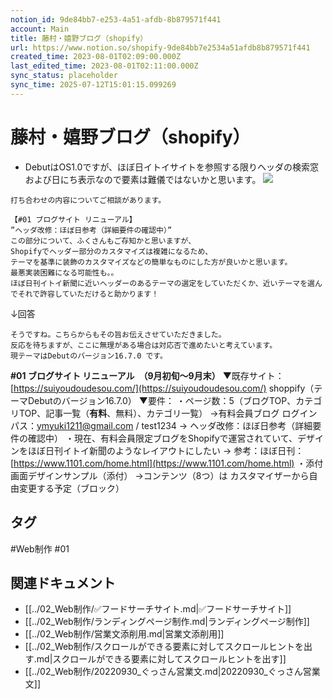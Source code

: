 ```yaml
---
notion_id: 9de84bb7-e253-4a51-afdb-8b879571f441
account: Main
title: 藤村・嬉野ブログ（shopify）
url: https://www.notion.so/shopify-9de84bb7e2534a51afdb8b879571f441
created_time: 2023-08-01T02:09:00.000Z
last_edited_time: 2023-08-01T02:11:00.000Z
sync_status: placeholder
sync_time: 2025-07-12T15:01:15.099269
---
```

# 藤村・嬉野ブログ（shopify）

- DebutはOS1.0ですが、ほぼ日イトイサイトを参照する限りヘッダの検索窓および日にち表示なので要素は難儀ではないかと思います。
![](https://prod-files-secure.s3.us-west-2.amazonaws.com/736adce6-a3a4-4a64-9f74-d9aa055c96d2/b5a1b99d-26c4-450f-9726-17f90ccbc3d3/Untitled.png?X-Amz-Algorithm=AWS4-HMAC-SHA256&X-Amz-Content-Sha256=UNSIGNED-PAYLOAD&X-Amz-Credential=ASIAZI2LB466XVNYQKPI%2F20250719%2Fus-west-2%2Fs3%2Faws4_request&X-Amz-Date=20250719T061910Z&X-Amz-Expires=3600&X-Amz-Security-Token=IQoJb3JpZ2luX2VjEIT%2F%2F%2F%2F%2F%2F%2F%2F%2F%2FwEaCXVzLXdlc3QtMiJIMEYCIQDJ5QKNotMDU8IjurQWj05cTGZnh9jqyiG3RKrWHsWyCQIhAMulr3fS8eUbfKETCCFYcaEmIxjlwbXwEXpgMZJjDRjsKogECJ3%2F%2F%2F%2F%2F%2F%2F%2F%2F%2FwEQABoMNjM3NDIzMTgzODA1IgxBnutayENV5wzT6iAq3AOj%2BZYvc1RSQHPqURxjhvob3nNHjyc6KP3VtgEP4tCEkKTdEpIIGdNHPq%2Ff0PchktnyL0Zjcrc0y%2BIV6lveHdO1z%2Bum2qyDXfJxnKtI1O5UFixnX08K%2BkbJ42Tvq6nfnrCZKyUbCooYSHBQALkVYSM3rrD1VwnpCZNEvjz6LUF7%2Ba6LVDPkeUukP%2Fyw1JFhrC0TIc%2B21jXGuqmu36HmJk7fdwz399jle5aej8RvOi7mku3JnCSCP25VpYrUnv3IqrGIqjwryRCOTyqXDYQ0uX6kxpZMvqixoVzXoPwgOD4ORafWrtA%2FEnn69O2bZuIVahuymKTJSyvxyQswCkj%2FE97E5SK0VfBvYQHNdxzif4R0RU36PVQTBftESL2%2BgdCiKwJe%2BD3NR%2F5wKvp0bhM41MN5%2BmXq3dCxSbiGwLOYJBslkIu%2FIiLc9%2BW1oiDR4JYfBEm50ZfwW6fmwRDAE%2FAl40xq0G0A6MwLd97jMbVzPnAF0Gxma75V10GWhEyDbtKQ1avzdxpbLU6lH%2FhjgAGH6eYkMXCnssdmPnWeFsI%2B7GCqZH3%2FjGTqCjzBcPIy9ZLDhBBVfl9USp1cD7RsI%2FJ4tXD09lZWkDebHV5KryJyueCe%2B3suobZC9KCY%2BwWgUDDvquzDBjqkAV%2Bq5Xatni1BZ386ZuCNfPrqywOQkWpkJplGSJwvLfR7QYV%2BSJcLRxSSzL76VyBi%2BvvZhBfS2mnBO1Syrh19mjYo%2B8UGrDV%2BzNpcETAIsaix2CQVY9NRNx2YMu7sS4pbQvpxz9TLBG48kCEa7C4ZFIuU7ZhAm4gl3cjfFoY8fdJa7gxyWfdRx0hS9nBhXMcfRjcYJeMhFBymkvK6prv49itdK9Iz&X-Amz-Signature=c4c6f6c0a1ca5fdfd276c3db1d8871ae7ace4e018fe742ef7e9b338769712c2f&X-Amz-SignedHeaders=host&x-amz-checksum-mode=ENABLED&x-id=GetObject)
```plain text
打ち合わせの内容についてご相談があります。

【#01 ブログサイト リニューアル】
”ヘッダ改修：ほぼ日参考（詳細要件の確認中）”
この部分について、ふくさんもご存知かと思いますが、
Shopifyでヘッダー部分のカスタマイズは複雑になるため、
テーマを基準に装飾のカスタマイズなどの簡単なものにした方が良いかと思います。
最悪実装困難になる可能性も。。
ほぼ日刊イトイ新聞に近いヘッダーのあるテーマの選定をしていただくか、近いテーマを選んでそれで許容していただけると助かります！
```
↓回答
```plain text
そうですね。こちらからもその旨お伝えさせていただきました。
反応を待ちますが、ここに無理がある場合は対応否で進めたいと考えています。
現テーマはDebutのバージョン16.7.0 です。
```
**#01 ブログサイト リニューアル　（9月初旬～9月末）**
▼既存サイト：[https://suiyoudoudesou.com/](https://suiyoudoudesou.com/)
shoppify（テーマDebutのバージョン16.7.0）
▼要件：
・ページ数：5（ブログTOP、カテゴリTOP、記事一覧（**有料**、無料）、カテゴリ一覧）
→有料会員ブログ
ログインパス：ymyuki1211@gmail.com / test1234
→ ヘッダ改修：ほぼ日参考（詳細要件の確認中）
・現在、有料会員限定ブログをShopifyで運営されていて、デザインをほぼ日刊イトイ新聞のようなレイアウトにしたい
→ 参考：ほぼ日刊：[https://www.1101.com/home.html](https://www.1101.com/home.html)
・添付画面デザインサンプル（添付）
→コンテンツ（8つ）は カスタマイザーから自由変更する予定（ブロック）

## タグ

#Web制作 #01 

## 関連ドキュメント

- [[../02_Web制作/✅フードサーチサイト.md|✅フードサーチサイト]]
- [[../02_Web制作/ランディングページ制作.md|ランディングページ制作]]
- [[../02_Web制作/営業文添削用.md|営業文添削用]]
- [[../02_Web制作/スクロールができる要素に対してスクロールヒントを出す.md|スクロールができる要素に対してスクロールヒントを出す]]
- [[../02_Web制作/20220930_ぐっさん営業文.md|20220930_ぐっさん営業文]]
